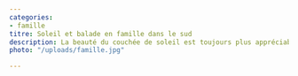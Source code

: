 ```yaml
---
categories:
- famille
titre: Soleil et balade en famille dans le sud
description: La beauté du couchée de soleil est toujours plus appréciable à plusieurs
photo: "/uploads/famille.jpg"

---
```

